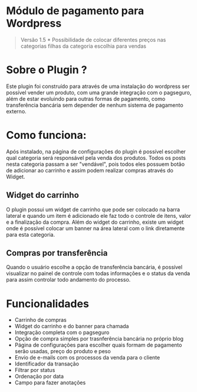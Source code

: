 # Módulo de pagamento para Wordpress
> Versão 1.5
	* Possibilidade de colocar diferentes preços nas categorias filhas da categoria escolhia para vendas

# Sobre o Plugin ?

Este plugin foi construído para através de uma instalação do wordpress ser possível vender um produto, com uma grande integração com o pagseguro,
além de estar evoluindo para outras formas de pagamento, como transferência bancária sem depender de nenhum sistema de pagamento externo.

# Como funciona:
  
Após instalado, na página de configurações do plugin é possível escolher qual categoria será responsável pela venda dos produtos. Todos os posts nesta categoria passam
a ser "vendável", pois todos eles possuem botão de adicionar ao carrinho e assim podem realizar compras através do Widget.

## Widget do carrinho

O plugin possui um widget de carrinho que pode ser colocado na barra lateral e quando um item é adicionado ele faz todo o controle de itens, valor e a finalização da compra.
Além do widget do carrinho, existe um widget onde é possível colocar um banner na área lateral com o link diretamente para esta categoria.

## Compras por transferência

Quando o usuário escolhe a opção de transferência bancária, é possível visualizar no painel de controle com todas informações e o status da venda para assim controlar todo
andamento do processo.

# Funcionalidades

* Carrinho de compras
* Widget do carrinho e do banner para chamada 
* Integração completa com o pagseguro
* Opção de compra simples por trasnferência bancária no próprio blog
* Página de configurações para escolher quais formam de pagamento serão usadas, preço do produto e peso
* Envio de e-mails com os processos da venda para o cliente
* Identificador da transação
* Filtrar por status
* Ordenação por data
* Campo para fazer anotações